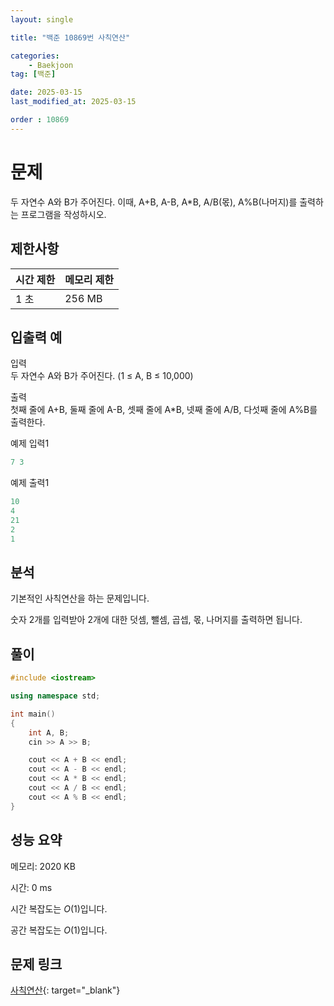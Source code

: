 ```yaml
---
layout: single

title: "백준 10869번 사칙연산"

categories:
    - Baekjoon
tag: [백준]

date: 2025-03-15
last_modified_at: 2025-03-15

order : 10869
---
```


# 문제

두 자연수 A와 B가 주어진다. 이때, A+B, A-B, A*B, A/B(몫), A%B(나머지)를 출력하는 프로그램을 작성하시오. 

## 제한사항

|시간 제한|메모리 제한|
|---|---|
|1 초|256 MB|

## 입출력 예

입력  
두 자연수 A와 B가 주어진다. (1 ≤ A, B ≤ 10,000)

출력  
첫째 줄에 A+B, 둘째 줄에 A-B, 셋째 줄에 A*B, 넷째 줄에 A/B, 다섯째 줄에 A%B를 출력한다.

예제 입력1

```cpp
7 3
```

예제 출력1

```cpp
10
4
21
2
1
```

## 분석

기본적인 사칙연산을 하는 문제입니다.

숫자 2개를 입력받아 2개에 대한 덧셈, 뺄셈, 곱셉, 몫, 나머지를 출력하면 됩니다.

## 풀이

```cpp
#include <iostream>

using namespace std;

int main()
{
    int A, B;
    cin >> A >> B;

    cout << A + B << endl;
    cout << A - B << endl;
    cout << A * B << endl;
    cout << A / B << endl;
    cout << A % B << endl;
}
```

## 성능 요약

메모리: 2020 KB

시간: 0 ms

시간 복잡도는 $O(1)$입니다.

공간 복잡도는 $O(1)$입니다.

## 문제 링크

[사칙연산](https://www.acmicpc.net/problem/10869){: target="_blank"}